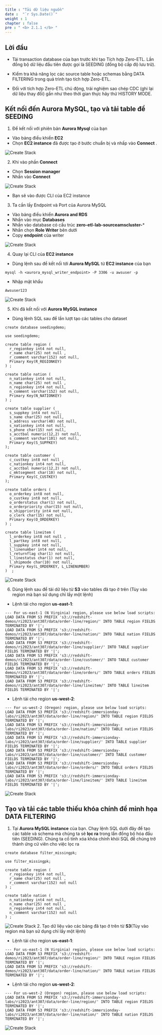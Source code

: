 ```yaml
---
title : "Tải dữ liệu nguồn"
date :  "`r Sys.Date()`" 
weight : 1 
chapter : false
pre : " <b> 2.1.1 </b> "
---
```


## Lời đầu
- Tải transaction database của bạn trước khi tạo Tích hợp Zero-ETL. Lần đồng bộ dữ liệu đầu tiên được gọi là SEEDING (đồng bộ cấp độ lưu trữ).

- Kiểm tra khả năng lọc các source table hoặc schemas bằng DATA FILTERING trong quá trình tạo tích hợp Zero-ETL.

- Đối với tích hợp Zero-ETL chủ động, trải nghiệm sao chép CDC (ghi lại dữ liệu thay đổi) gần như theo thời gian thực hãy thử HISTORY MODE.

## Kết nối đến Aurora MySQL, tạo và tải table để SEEDING

1. Để kết nối với phiên bản **Aurora Mysql** của bạn
+ Vào bảng điều khiển **EC2**
+ Chọn **EC2 instance** đã được tạo ở bước chuẩn bị và nhấp vào **Connect** .

![Create Stack](/images/2.Zero-ETLIntegration/1.png)

2. Khi vào phần **Connect**
+ Chọn **Session manager**
+ Nhấn vào **Connect**

![Create Stack](/images/2.Zero-ETLIntegration/2.png)

+ Bạn sẽ vào được CLI của EC2 instance

3. Ta cần lấy Endpoint và Port của Aurora MySQL 

+ Vào bảng điều khiển **Aurora and RDS**
+ Nhấn vào mục **Databases**
+ Nhấn vào database có cấu trúc **zero-etl-lab-sourceamscluster-***
+ Nhấn chọn **Role Writer** bên dưới
+ Copy **endpoint** của writer

![Create Stack](/images/2.Zero-ETLIntegration/3.png)

4. Quay lại CLI của **EC2 instance**
+ Dùng lệnh sau để kết nối tới **Aurora MySQL** từ **EC2 instance** của bạn

`mysql -h <aurora_mysql_writer_endpoint> -P 3306 -u awsuser -p `

+ Nhập mật khẩu

`Awsuser123`

![Create Stack](/images/2.Zero-ETLIntegration/5.png)

5. Khi đã kết nối với **Aurora MySQL instance**
+ Dùng lệnh SQL sau để lần lượt tạo các tables cho dataset

```
create database seedingdemo;

use seedingdemo;

create table region (
  r_regionkey int4 not null,
  r_name char(25) not null ,
  r_comment varchar(152) not null,
  Primary Key(R_REGIONKEY)                             
) ;

create table nation (
  n_nationkey int4 not null,
  n_name char(25) not null ,
  n_regionkey int4 not null,
  n_comment varchar(152) not null,
  Primary Key(N_NATIONKEY)                                
) ;

create table supplier (
  s_suppkey int4 not null,
  s_name char(25) not null,
  s_address varchar(40) not null,
  s_nationkey int4 not null,
  s_phone char(15) not null,
  s_acctbal numeric(12,2) not null,
  s_comment varchar(101) not null,
  Primary Key(S_SUPPKEY)
);

create table customer (
  c_custkey int8 not null ,
  c_nationkey int4 not null,
  c_acctbal numeric(12,2) not null,
  c_mktsegment char(10) not null,
  Primary Key(C_CUSTKEY)
);

create table orders (
  o_orderkey int8 not null,
  o_custkey int8 not null,
  o_orderstatus char(1) not null,
  o_orderpriority char(15) not null,
  o_shippriority int4 not null,
  o_clerk char(15) not null,
  Primary Key(O_ORDERKEY)
) ;

create table lineitem (
  l_orderkey int8 not null ,
  l_partkey int8 not null,
  l_suppkey int4 not null,
  l_linenumber int4 not null,
  l_returnflag char(1) not null,
  l_linestatus char(1) not null,
  l_shipmode char(10) not null,
  Primary Key(L_ORDERKEY, L_LINENUMBER)
)  ;
```
![Create Stack](/images/2.Zero-ETLIntegration/6.png)

6. Dùng lệnh sau để tải dữ liệu từ **S3** vào tables đã tạo ở trên (Tùy vào region mà bạn sử dụng chỉ lấy một lệnh)
+ Lệnh tải cho region **us-east-1**:
```
--- For us-east-1 (N Virginia) region, please use below load scripts:
LOAD DATA FROM S3 PREFIX 's3://redshift-demos/ri2023/ant307/data/order-line/region/' INTO TABLE region FIELDS TERMINATED BY '|';          
LOAD DATA FROM S3 PREFIX 's3://redshift-demos/ri2023/ant307/data/order-line/nation/' INTO TABLE nation FIELDS TERMINATED BY '|';            
LOAD DATA FROM S3 PREFIX 's3://redshift-demos/ri2023/ant307/data/order-line/supplier/' INTO TABLE supplier FIELDS TERMINATED BY '|';            
LOAD DATA FROM S3 PREFIX 's3://redshift-demos/ri2023/ant307/data/order-line/customer/' INTO TABLE customer FIELDS TERMINATED BY '|';            
LOAD DATA FROM S3 PREFIX 's3://redshift-demos/ri2023/ant307/data/order-line/orders/' INTO TABLE orders FIELDS TERMINATED BY '|';            
LOAD DATA FROM S3 PREFIX 's3://redshift-demos/ri2023/ant307/data/order-line/lineitem/' INTO TABLE lineitem FIELDS TERMINATED BY '|';            
```
+ Lệnh tải cho region **us-west-2**:
```
--- For us-west-2 (Oregon) region, please use below load scripts:
LOAD DATA FROM S3 PREFIX 's3://redshift-immersionday-labs/ri2023/ant307/data/order-line/region/' INTO TABLE region FIELDS TERMINATED BY '|';          
LOAD DATA FROM S3 PREFIX 's3://redshift-immersionday-labs/ri2023/ant307/data/order-line/nation/' INTO TABLE nation FIELDS TERMINATED BY '|';            
LOAD DATA FROM S3 PREFIX 's3://redshift-immersionday-labs/ri2023/ant307/data/order-line/supplier/' INTO TABLE supplier FIELDS TERMINATED BY '|';            
LOAD DATA FROM S3 PREFIX 's3://redshift-immersionday-labs/ri2023/ant307/data/order-line/customer/' INTO TABLE customer FIELDS TERMINATED BY '|';            
LOAD DATA FROM S3 PREFIX 's3://redshift-immersionday-labs/ri2023/ant307/data/order-line/orders/' INTO TABLE orders FIELDS TERMINATED BY '|';            
LOAD DATA FROM S3 PREFIX 's3://redshift-immersionday-labs/ri2023/ant307/data/order-line/lineitem/' INTO TABLE lineitem FIELDS TERMINATED BY '|';            
```
![Create Stack](/images/2.Zero-ETLIntegration/6.png)

## Tạo và tải các table thiếu khóa chính để minh họa DATA FILTERING

1. Tại **Aurora MySQL instance** của bạn. Chạy lệnh SQL dưới đây để tạo các table và schema mà chúng ta sẽ **lọc ra** trong lần đồng bộ hóa đầu tiên (SEEDING). Chúng ta cố tính xóa khóa chính khỏi SQL để chúng trở thành ứng cử viên cho việc lọc ra
```
create database filter_missingpk;

use filter_missingpk;

create table region (
  r_regionkey int4 not null,
  r_name char(25) not null ,
  r_comment varchar(152) not null                     
) ;

create table nation (
  n_nationkey int4 not null,
  n_name char(25) not null ,
  n_regionkey int4 not null,
  n_comment varchar(152) not null                        
) ;

```
![Create Stack](/images/2.Zero-ETLIntegration/8.png)
2. Tạo dữ liệu vào các bảng đã tạo ở trên từ **S3**(Tùy vào region mà bạn sử dụng chỉ lấy một lệnh)
+ Lệnh tải cho region **us-east-1**:
```
--- For us-east-1 (N Virginia) region, please use below load scripts:
LOAD DATA FROM S3 PREFIX 's3://redshift-demos/ri2023/ant307/data/order-line/region/' INTO TABLE region FIELDS TERMINATED BY '|';          
LOAD DATA FROM S3 PREFIX 's3://redshift-demos/ri2023/ant307/data/order-line/nation/' INTO TABLE nation FIELDS TERMINATED BY '|';            
```
+ Lệnh tải cho region **us-west-2**:
```
--- For us-west-2 (Oregon) region, please use below load scripts:
LOAD DATA FROM S3 PREFIX 's3://redshift-immersionday-labs/ri2023/ant307/data/order-line/region/' INTO TABLE region FIELDS TERMINATED BY '|';          
LOAD DATA FROM S3 PREFIX 's3://redshift-immersionday-labs/ri2023/ant307/data/order-line/nation/' INTO TABLE nation FIELDS TERMINATED BY '|';            
```
![Create Stack](/images/2.Zero-ETLIntegration/9.png)